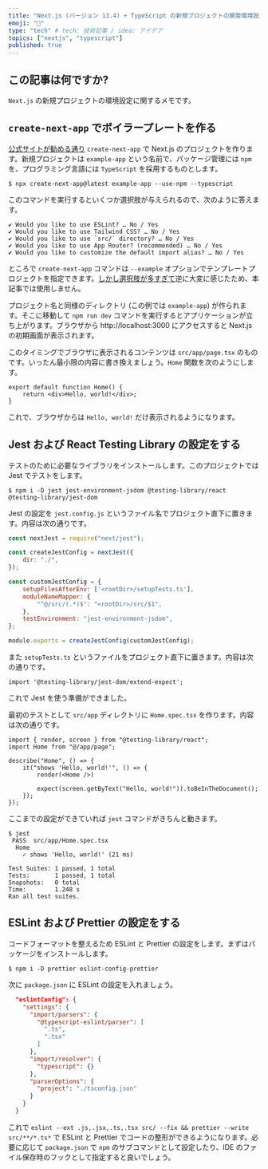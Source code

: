 ```yaml
---
title: "Next.js (バージョン 13.4) + TypeScript の新規プロジェクトの開発環境設定"
emoji: "🚅"
type: "tech" # tech: 技術記事 / idea: アイデア
topics: ["nextjs", "typescript"]
published: true
---
```


## この記事は何ですか?

`Next.js` の新規プロジェクトの環境設定に関するメモです。

## `create-next-app` でボイラープレートを作る

[公式サイトが勧める通り](https://nextjs.org/docs/pages/api-reference/create-next-app) `create-next-app` で Next.js のプロジェクトを作ります。新規プロジェクトは `example-app` という名前で、パッケージ管理には `npm` を、プログラミング言語には `TypeScript` を採用するものとします。

```
$ npx create-next-app@latest example-app --use-npm --typescript
```

このコマンドを実行するといくつか選択肢が与えられるので、次のように答えます。

```
✔ Would you like to use ESLint? … No / Yes
✔ Would you like to use Tailwind CSS? … No / Yes
✔ Would you like to use `src/` directory? … No / Yes
✔ Would you like to use App Router? (recommended) … No / Yes
✔ Would you like to customize the default import alias? … No / Yes
```

ところで `create-next-app` コマンドは `--example` オプションでテンプレートプロジェクトを指定できます。[しかし選択肢が多すぎて](https://github.com/vercel/next.js/tree/canary/examples)逆に大変に感じたため、本記事では使用しません。

プロジェクト名と同様のディレクトリ (この例では `example-app`) が作られます。そこに移動して `npm run dev` コマンドを実行するとアプリケーションが立ち上がります。ブラウザから http://localhost:3000 にアクセスすると Next.js の初期画面が表示されます。

このタイミングでブラウザに表示されるコンテンツは `src/app/page.tsx` のものです。いったん最小限の内容に書き換えましょう。`Home` 関数を次のようにします。

```tsx
export default function Home() {  
    return <div>Hello, world!</div>;  
}
```

これで、ブラウザからは `Hello, world!` だけ表示されるようになります。

## Jest および React Testing Library の設定をする

テストのために必要なライブラリをインストールします。このプロジェクトでは Jest でテストをします。

```
$ npm i -D jest jest-environment-jsdom @testing-library/react @testing-library/jest-dom
```

Jest の設定を `jest.config.js` というファイル名でプロジェクト直下に置きます。内容は次の通りです。

```javascript
const nextJest = require("next/jest");

const createJestConfig = nextJest({
    dir: "./",
});

const customJestConfig = {
    setupFilesAfterEnv: ['<rootDir>/setupTests.ts'],
    moduleNameMapper: {
        "^@/src/(.*)$": "<rootDir>/src/$1",
    },
    testEnvironment: "jest-environment-jsdom",
};

module.exports = createJestConfig(customJestConfig);
```

また `setupTests.ts` というファイルをプロジェクト直下に置きます。内容は次の通りです。

```
import '@testing-library/jest-dom/extend-expect';
```

これで Jest を使う準備ができました。

最初のテストとして `src/app` ディレクトリに `Home.spec.tsx` を作ります。内容は次の通りです。

```tsx
import { render, screen } from "@testing-library/react";
import Home from "@/app/page";

describe("Home", () => {
    it("shows 'Hello, world!'", () => {
        render(<Home />)

        expect(screen.getByText("Hello, world!")).toBeInTheDocument();
    });
});
```

ここまでの設定ができていれば `jest` コマンドがきちんと動きます。

```
$ jest
 PASS  src/app/Home.spec.tsx
  Home
    ✓ shows 'Hello, world!' (21 ms)

Test Suites: 1 passed, 1 total
Tests:       1 passed, 1 total
Snapshots:   0 total
Time:        1.248 s
Ran all test suites.
```

## ESLint および Prettier の設定をする 

コードフォーマットを整えるため ESLint と Prettier の設定をします。まずはパッケージをインストールします。

```
$ npm i -D prettier eslint-config-prettier
```

次に `package.json` に ESLint の設定を入れましょう。

```json
  "eslintConfig": {
    "settings": {
      "import/parsers": {
        "@typescript-eslint/parser": [
          ".ts",
          ".tsx"
        ]
      },
      "import/resolver": {
        "typescript": {}
      },
      "parserOptions": {
        "project": "./tsconfig.json"
      }
    }
  }
```

これで `eslint --ext .js,.jsx,.ts,.tsx src/ --fix && prettier --write src/**/*.ts*` で ESLint と Prettier でコードの整形ができるようになります。必要に応じて `package.json` で `npm` のサブコマンドとして設定したり、IDE のファイル保存時のフックとして指定すると良いでしょう。

